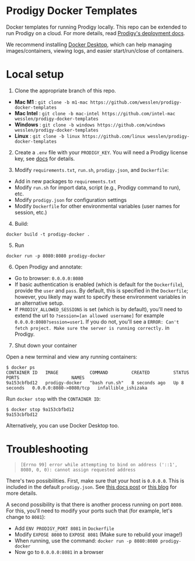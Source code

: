 # Prodigy Docker Templates

Docker templates for running Prodigy locally. This repo can be extended to run Prodigy on a cloud. For more details, read [Prodigy's deployment docs](https://prodi.gy/docs/deployment).

We recommend installing [Docker Desktop](https://www.docker.com/products/docker-desktop/), which can help managing images/containers, viewing logs, and easier start/run/close of containers.

# Local setup

1. Clone the appropriate branch of this repo.

- **Mac M1** : `git clone -b m1-mac https://github.com/wesslen/prodigy-docker-templates`
- **Mac Intel** : `git clone -b mac-intel https://github.com/intel-mac wesslen/prodigy-docker-templates`
- **Windows** : `git clone -b windows https://github.com/windows wesslen/prodigy-docker-templates`
- **Linux** : `git clone -b linux https://github.com/linux wesslen/prodigy-docker-templates`

2. Create a `.env` file with your `PRODIGY_KEY`. You will need a Prodigy license key, see [docs](https://prodi.gy/docs/install) for details.

3. Modify `requirements.txt`, `run.sh`, `prodigy.json`, and `Dockerfile`:

- Add in new packages to `requirements.txt`
- Modify `run.sh` for import data, script (e.g., Prodigy command to run), etc.
- Modify `prodigy.json` for configuration settings
- Modify `Dockerfile` for other environmental variables (user names for session, etc.) 

4. Build:

```
docker build -t prodigy-docker . 
```

5. Run

```
docker run -p 8080:8080 prodigy-docker
```

6. Open Prodigy and annotate:

* Go to browser: `0.0.0.0:8080`
* If basic authentication is enabled (which is default for the `Dockerfile`), provide the `user` and `pass`. By default, this is specified in the `Dockerfile`; however, you likely may want to specify these environment variables in an alternative setup.
* If `PRODIGY_ALLOWED_SESSIONS` is set (which is by default), you'll need to extend the url to `?session=[an allowed username]` for example `0.0.0.0:8080?session=user1`. If you do not, you'll see a `ERROR: Can't fetch project. Make sure the server is running correctly.` in Prodigy.

7. Shut down your container

Open a new terminal and view any running containers:

```
$ docker ps
CONTAINER ID   IMAGE            COMMAND         CREATED         STATUS         PORTS                    NAMES
9a153cbfbd12   prodigy-docker   "bash run.sh"   8 seconds ago   Up 8 seconds   0.0.0.0:8080->8080/tcp   infallible_ishizaka
```

Run `docker stop` with the `CONTAINER ID`:

```
$ docker stop 9a153cbfbd12  
9a153cbfbd12
```

Alternatively, you can use Docker Desktop too. 

# Troubleshooting

> `[Errno 99] error while attempting to bind on address ('::1', 8080, 0, 0): cannot assign requested address`

There's two possibilities. First, make sure that your host is `0.0.0.0`. This is included in the default `prodigy.json`. See [this docs post](https://prodi.gy/docs/install#install-docker) or [this blog](https://pythonspeed.com/articles/docker-connection-refused/) for more details.

A second possibility is that there is another process running on port `8080`. For this, you'll need to modify your ports such that (for example, let's change to `8081`):

- Add `ENV PRODIGY_PORT 8081` in `Dockerfile`
- Modify `EXPOSE 8080` to `EXPOSE 8081` (Make sure to rebuild your image!)
- When running, use the command: `docker run -p 8080:8080 prodigy-docker`
- Now go to `0.0.0.0:8081` in a browser
